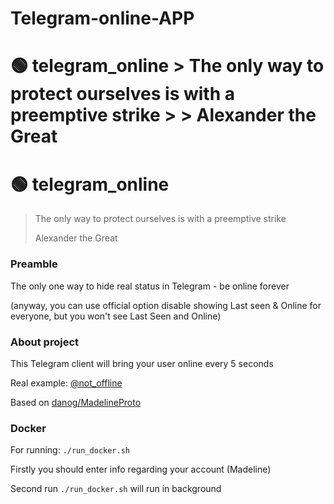 # Telegram-online-APP
# 🟢 telegram_online   > The only way to protect ourselves is with a preemptive strike >  > Alexander the Great

# 🟢 telegram_online 

> The only way to protect ourselves is with a preemptive strike
> 
> Alexander the Great

### Preamble

The only one way to hide real status in Telegram - be online forever

(anyway, you can use official option disable showing Last seen & Online for everyone, but you won't see Last Seen and Online)

### About project

This Telegram client will bring your user online every 5 seconds

Real example: [@not_offline](https://t.me/not_offline)

Based on [danog/MadelineProto](https://github.com/danog/MadelineProto)

### Docker

For running: `./run_docker.sh`

Firstly you should enter info regarding your account (Madeline)

Second run `./run_docker.sh` will run in background
